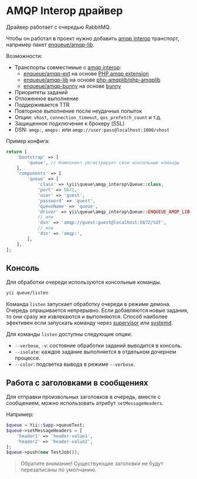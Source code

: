 AMQP Interop драйвер
====================

Драйвер работает с очередью RabbitMQ.

Чтобы он работал в проект нужно добавить [amqp interop] транспорт, например пакет [enqueue/amqp-lib].

Возможности:

* Транспорты совместимые с [amqp interop]:
  * [enqueue/amqp-ext] на основе [PHP amqp extension]
  * [enqueue/amqp-lib] на основе [php-amqplib/php-amqplib]
  * [enqueue/amqp-bunny] на основе [bunny]
* Приоритеты заданий
* Отложенное выполнение
* Поддерживается TTR
* Повторное выполнение после неудачных попыток
* Опции: `vhost`, `connection_timeout`, `qos_prefetch_count` и т.д.
* Защищенное подключение к брокеру (SSL)
* DSN: `amqp:`, `amqps:` или `amqp://user:pass@localhost:1000/vhost`

[amqp interop]: https://github.com/queue-interop/queue-interop#amqp-interop
[enqueue/amqp-ext]: https://github.com/php-enqueue/amqp-ext
[PHP amqp extension]: https://github.com/pdezwart/php-amqp
[enqueue/amqp-lib]: https://github.com/php-enqueue/amqp-lib
[php-amqplib/php-amqplib]: https://github.com/php-amqplib/php-amqplib
[enqueue/amqp-bunny]: https://github.com/php-enqueue/amqp-bunny
[bunny]: https://github.com/jakubkulhan/bunny

Пример конфига:

```php
return [
    'bootstrap' => [
        'queue', // Компонент регистрирует свои консольные команды
    ],
    'components' => [
        'queue' => [
            'class' => \yii\queue\amqp_interop\Queue::class,
            'port' => 5672,
            'user' => 'guest',
            'password' => 'guest',
            'queueName' => 'queue',
            'driver' => yii\queue\amqp_interop\Queue::ENQUEUE_AMQP_LIB,
            // или
            'dsn' => 'amqp://guest:guest@localhost:5672/%2F',
            // или
            'dsn' => 'amqp:',
        ],
    ],
];
```

Консоль
-------

Для обработки очереди используются консольные команды.

```sh
yii queue/listen
```

Команда `listen` запускает обработку очереди в режиме демона. Очередь опрашивается непрерывно.
Если добавляются новые задания, то они сразу же извлекаются и выполняются. Способ наиболее эфективен
если запускать команду через [supervisor](worker.md#supervisor) или [systemd](worker.md#systemd).

Для команды `listen` доступны следующие опции:

- `--verbose`, `-v`: состояние обработки заданий выводится в консоль.
- `--isolate`: каждое задание выполняется в отдельном дочернем процессе.
- `--color`: подсветка вывода в режиме `--verbose`.

## Работа с заголовками в сообщениях

Для отправки произвольных заголовков в очередь, вместе с сообщением, можно использовать атрибут `setMessageHeaders`.
 
Например:

```php
$queue = Yii::$app->queueTest;
$queue->setMessageHeaders = [
    'header1' => 'header-value1',
    'header2' => 'header-value2',
];
$queue->push(new TestJob());
```

> Обратите внимание! Существующие заголовки не будут перезаписаны по умолчанию.
